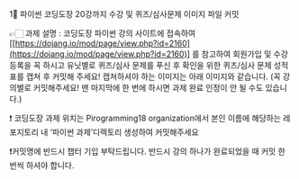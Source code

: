 1⃣ 파이썬 코딩도장 20강까지 수강 및 퀴즈/심사문제 이미지 파일 커밋

👉🏻 과제 설명 : 코딩도장 파이썬 강의 사이트에 접속하여 [[https://dojang.io/mod/page/view.php?id=2160](https://dojang.io/mod/page/view.php?id=2160)] 를 참고하여 회원가입 및 수강 등록을 꼭 하시고 유닛별로 퀴즈/심사 문제를 푸신 후 확인을 위한 퀴즈/심사 문제 성적표를 캡쳐 후 커밋해 주세요! 캡쳐하셔야 하는 이미지는 아래 이미지와 같습니다. (꼭 강의별로 커밋해주세요! 맨 마지막에 한 번에 하시면 과제 완료 인정이 안 될 수도 있습니다.)

❗ 코딩도장 과제 위치는 Pirogramming18 organization에서 본인 이름에 해당하는 레포지토리 내 ‘파이썬 과제’디렉토리 생성하여 커밋해주세요

❗커밋명에 반드시 챕터 기입 부탁드립니다. 반드시 강의 하나가 완료되었을 때 커밋 한 번씩 하셔야 합니다.